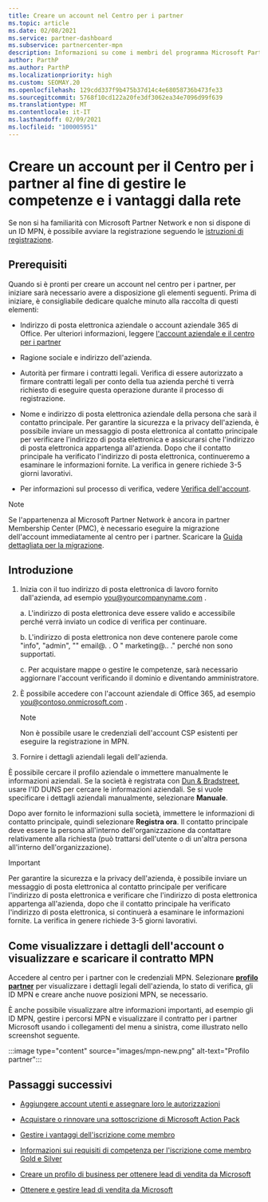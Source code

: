 ```yaml
---
title: Creare un account nel Centro per i partner
ms.topic: article
ms.date: 02/08/2021
ms.service: partner-dashboard
ms.subservice: partnercenter-mpn
description: Informazioni su come i membri del programma Microsoft Partner Network possono creare un account per il Centro per i partner al fine di gestire le competenze e i vantaggi offerti dalla rete.
author: ParthP
ms.author: ParthP
ms.localizationpriority: high
ms.custom: SEOMAY.20
ms.openlocfilehash: 129cdd337f9b475b37d14c4e68058736b473fe33
ms.sourcegitcommit: 5768f10cd122a20fe3df3062ea34e7096d99f639
ms.translationtype: MT
ms.contentlocale: it-IT
ms.lasthandoff: 02/09/2021
ms.locfileid: "100005951"
---
```

# <a name="create-a-partner-center-account-to-manage-network-benefits-and-competencies"></a>Creare un account per il Centro per i partner al fine di gestire le competenze e i vantaggi dalla rete


Se non si ha familiarità con Microsoft Partner Network e non si dispone di un ID MPN, è possibile avviare la registrazione seguendo le [istruzioni di registrazione](https://partner.microsoft.com/dashboard/account/v3/enrollment/introduction/partnership).

## <a name="prerequisites"></a>Prerequisiti 

Quando si è pronti per creare un account nel centro per i partner, per iniziare sarà necessario avere a disposizione gli elementi seguenti.  Prima di iniziare, è consigliabile dedicare qualche minuto alla raccolta di questi elementi:

- Indirizzo di posta elettronica aziendale o account aziendale 365 di Office. Per ulteriori informazioni, leggere [l'account aziendale e il centro per i partner](azure-active-directory-tenants-and-partner-center.md) 
 
- Ragione sociale e indirizzo dell'azienda.

- Autorità per firmare i contratti legali. Verifica di essere autorizzato a firmare contratti legali per conto della tua azienda perché ti verrà richiesto di eseguire questa operazione durante il processo di registrazione.

- Nome e indirizzo di posta elettronica aziendale della persona che sarà il contatto principale. Per garantire la sicurezza e la privacy dell'azienda, è possibile inviare un messaggio di posta elettronica al contatto principale per verificare l'indirizzo di posta elettronica e assicurarsi che l'indirizzo di posta elettronica appartenga all'azienda. Dopo che il contatto principale ha verificato l'indirizzo di posta elettronica, continueremo a esaminare le informazioni fornite. La verifica in genere richiede 3-5 giorni lavorativi. 

- Per informazioni sul processo di verifica, vedere [Verifica dell'account](verification-responses.md).

>[!NOTE]
>Se l'appartenenza al Microsoft Partner Network è ancora in partner Membership Center (PMC), è necessario eseguire la migrazione dell'account immediatamente al centro per i partner. Scaricare la [Guida dettagliata per la migrazione](https://assetsprod.microsoft.com/mpn/migrate-pmc-pc-mpa-guide.pptx).

## <a name="get-started"></a>Introduzione

1. Inizia con il tuo indirizzo di posta elettronica di lavoro fornito dall'azienda, ad esempio you@yourcompanyname.com .
 
    a.  L'indirizzo di posta elettronica deve essere valido e accessibile perché verrà inviato un codice di verifica per continuare.

    b.  L'indirizzo di posta elettronica non deve contenere parole come "info", "admin", "" email@. . O " marketing@.. ." perché non sono supportati.

    c.  Per acquistare mappe o gestire le competenze, sarà necessario aggiornare l'account verificando il dominio e diventando amministratore. 

2. È possibile accedere con l'account aziendale di Office 365, ad esempio you@contoso.onmicrosoft.com .

   >[!NOTE]
   > Non è possibile usare le credenziali dell'account CSP esistenti per eseguire la registrazione in MPN.

3. Fornire i dettagli aziendali legali dell'azienda.

È possibile cercare il profilo aziendale o immettere manualmente le informazioni aziendali. Se la società è registrata con [Dun & Bradstreet](https://partner.microsoft.com/marketing/usisvshowcase/dunandbrad), usare l'ID DUNS per cercare le informazioni aziendali. Se si vuole specificare i dettagli aziendali manualmente, selezionare **Manuale**.

Dopo aver fornito le informazioni sulla società, immettere le informazioni di contatto principale, quindi selezionare **Registra ora**.
Il contatto principale deve essere la persona all'interno dell'organizzazione da contattare relativamente alla richiesta (può trattarsi dell'utente o di un'altra persona all'interno dell'organizzazione).

>[!IMPORTANT]
>Per garantire la sicurezza e la privacy dell'azienda, è possibile inviare un messaggio di posta elettronica al contatto principale per verificare l'indirizzo di posta elettronica e verificare che l'indirizzo di posta elettronica appartenga all'azienda, dopo che il contatto principale ha verificato l'indirizzo di posta elettronica, si continuerà a esaminare le informazioni fornite. La verifica in genere richiede 3-5 giorni lavorativi. 

## <a name="how-to-view-account-details-or-view-and-download-the-mpn-agreement"></a>Come visualizzare i dettagli dell'account o visualizzare e scaricare il contratto MPN

Accedere al centro per i partner con le credenziali MPN. Selezionare [**profilo partner**](https://partner.microsoft.com/pcv/accountsettings/connectedpartnerprofile) per visualizzare i dettagli legali dell'azienda, lo stato di verifica, gli ID MPN e creare anche nuove posizioni MPN, se necessario. 

È anche possibile visualizzare altre informazioni importanti, ad esempio gli ID MPN, gestire i percorsi MPN e visualizzare il contratto per i partner Microsoft usando i collegamenti del menu a sinistra, come illustrato nello screenshot seguente.

:::image type="content" source="images/mpn-new.png" alt-text="Profilo partner":::


## <a name="next-steps"></a>Passaggi successivi

-   [Aggiungere account utenti e assegnare loro le autorizzazioni](create-user-accounts-and-set-permissions.md)

-   [Acquistare o rinnovare una sottoscrizione di Microsoft Action Pack](mpn-get-action-pack.md)

-   [Gestire i vantaggi dell'iscrizione come membro](manage-your-partner-network-benefits.md)

-   [Informazioni sui requisiti di competenza per l'iscrizione come membro Gold e Silver](https://partner.microsoft.com/membership/competencies)

-   [Creare un profilo di business per ottenere lead di vendita da Microsoft](create-a-marketing-profile.md)

-   [Ottenere e gestire lead di vendita da Microsoft](manage-leads.md)
